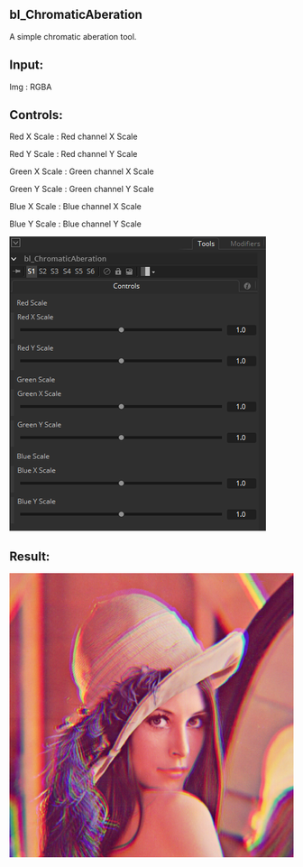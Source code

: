 ## bl_ChromaticAberation

A simple chromatic aberation tool.

## Input:

Img : RGBA

## Controls:

Red X Scale : Red channel X Scale

Red Y Scale : Red channel Y Scale

Green X Scale : Green channel X Scale

Green Y Scale : Green channel Y Scale

Blue X Scale : Blue channel X Scale

Blue Y Scale : Blue channel Y Scale

![Screenshot](bl_ChromaticAberation_INT.png)

## Result:

![Screenshot](bl_ChromaticAberation.png)